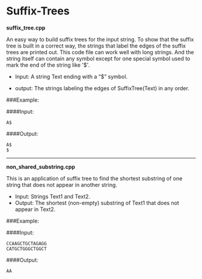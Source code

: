 # Suffix-Trees

**suffix_tree.cpp**

An easy way to build suffix trees for the input string.  To show that the suffix tree is built in a correct way, the strings that label the edges of the suffix trees are printed out. This code file can work well with long strings. And the string itself can contain any symbol except for one special symbol used to mark the end of the string like '$'.

* Input: A string Text ending with a “$” symbol.

* output: The strings labeling the edges of SuffixTree(Text) in any order.

###Example:

####Input:
```
A$
```
####Output:
```
A$
$
```

---

**non_shared_substring.cpp**

This is an application of suffix tree to find the shortest substring of one string that does not appear in another string.
* Input: Strings Text1 and Text2.
* Output: The shortest (non-empty) substring of Text1 that does not appear in Text2.

###Example:

####Input:
```
CCAAGCTGCTAGAGG
CATGCTGGGCTGGCT
```
####Output:
```
AA
```
